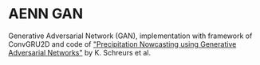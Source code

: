 # AENN GAN 

Generative Adversarial Network (GAN), implementation with framework of ConvGRU2D and code of ["Precipitation Nowcasting using Generative Adversarial Networks"](https://github.com/KoertS/precipitation-nowcasting-using-GANs) by K. Schreurs et al.